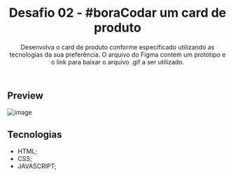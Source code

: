 <header>
  <h1>Desafio 02 - #boraCodar um card de produto</h1>
  <p>Desenvolva o card de produto conforme especificado utilizando as tecnologias da sua preferência. O arquivo do Figma contém um protótipo e o link para baixar o arquivo .gif a ser utilizado.</p>
</header>

## Preview
![image](https://github.com/user-attachments/assets/dee23065-b306-4735-b903-29366301a4cd)

## Tecnologias
- HTML;
- CSS;
- JAVASCRIPT;
